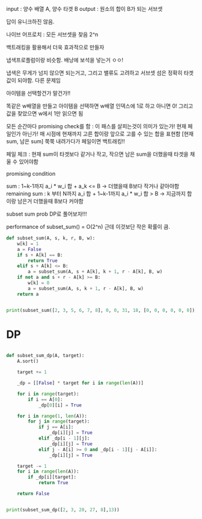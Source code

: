 input : 양수 배열 A, 양수 타겟 B
output : 원소의 합이 B가 되는 서브셋

답이 유니크하진 않음.

나이브 어프로치 : 모든 서브셋을 찾음 2^n

백트래킹을 활용해서 더욱 효과적으로 만들자

냅색프로플럼이랑 비슷함. 배낭에 보석을 넣는거 ㅇㅇ!

냅색은 무게가 넘지 않으면 되는거고, 그리고 밸류도 고려하고
서브셋 섬은 정확히 타겟 값이 되야함.
다른 문제임

아이템을 선택할건가 말건가!!

똑같은 w배열을 만들고 아이템을 선택하면 w배열 인덱스에 1로 하고 아니면 0!
그리고 값을 찾았으면 w에서 1만 읽으면 됨

모든 순간마다 promising check를 함 : 이 패스를 살피는것이 의미가 있는가! 현재 페일인가 아닌가!
매 시점에 현재까지 고른 합이랑 앞으로 고를 수 있는 합을 표현함 [현재sum, 남은 sum]
쭉쭉 내려가다가 페일이면 백트래킹!!

페일 체크 : 현재 sum이 타겟보다 같거나 작고, 작으면 남은 sum을 더했을때 타겟을 채울 수 있어야함

promising condition

sum : 1~k-1까지 a_i \* w_i 합 + a_k <= B -> 더했을때 B보다 작거나 같아야함
remaining sum : k 부터 N까지 a_i 합 + 1~k-1까지 a_i \* w_i 합 > B -> 지금까지 합이랑 남은거 더했을때 B보다 커야함

subset sum prob DP로 풀어보자!!!

performance of subset_sum() = O(2^n)
근데 이것보단 작은 확률이 큼.

```python
def subset_sum(A, s, k, r, B, w):
    w[k] = 1
    a = False
    if s + A[k] == B:
        return True
    elif s + A[k] <= B:
        a = subset_sum(A, s + A[k], k + 1, r - A[k], B, w)
    if not a and s + r - A[k] >= B:
        w[k] = 0
        a = subset_sum(A, s, k + 1, r - A[k], B, w)
    return a


print(subset_sum([2, 3, 5, 6, 7, 8], 0, 0, 31, 18, [0, 0, 0, 0, 0, 0]))

```

# DP

```python

def subset_sum_dp(A, target):
    A.sort()

    target += 1

    _dp = [[False] * target for i in range(len(A))]

    for i in range(target):
        if i == A[0]:
            _dp[0][i] = True

    for i in range(1, len(A)):
        for j in range(target):
            if j == A[i]:
                _dp[i][j] = True
            elif _dp[i - 1][j]:
                _dp[i][j] = True
            elif j - A[i] >= 0 and _dp[i - 1][j - A[i]]:
                _dp[i][j] = True

    target -= 1
    for i in range(len(A)):
        if _dp[i][target]:
            return True

    return False


print(subset_sum_dp([2, 3, 20, 27, 8],13))
```
